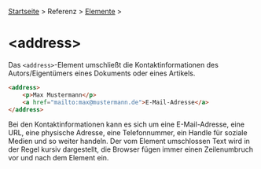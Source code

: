 [Startseite](../../../../) > Referenz > [Elemente](../Elemente_Alphabetisch.md) >

# \<address>

Das `<address>`-Element umschließt die Kontaktinformationen des Autors/Eigentümers eines Dokuments oder eines Artikels.

```html
<address>
    <p>Max Mustermann</p>
    <a href="mailto:max@mustermann.de">E-Mail-Adresse</a>
</address>
```

Bei den Kontaktinformationen kann es sich um eine E-Mail-Adresse, eine URL, eine physische Adresse, eine Telefonnummer, ein Handle für soziale Medien und so weiter handeln. Der vom Element umschlossen Text wird in der Regel kursiv dargestellt, die Browser fügen immer einen Zeilenumbruch vor und nach dem Element ein.
